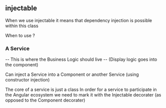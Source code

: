 ## injectable

When we use injectable it means that dependency injection is possible within this class

When to use ?



### A Service

-- This is where the Business Logic should live -- (Display logic goes into the component)

Can inject a Service into a Component or another Service (using constructor injection)

The core of a service is just a class
In order for a service to participate in the Angular ecosystem we need to mark it with the Injectable decorater (as opposed to the Component decorater)